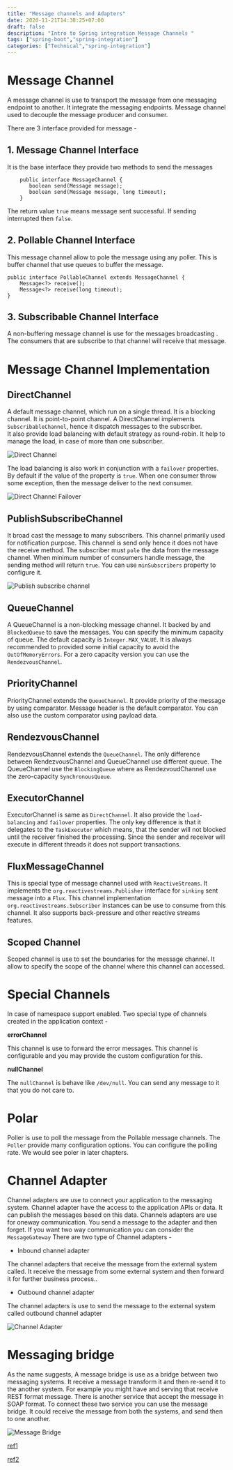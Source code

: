 ```yaml
---
title: "Message channels and Adapters"
date: 2020-11-21T14:38:25+07:00
draft: false 
description: "Intro to Spring integration Message Channels "
tags: ["spring-boot","spring-integration"]
categories: ["Technical","spring-integration"] 
---
```


# Message Channel 

A message channel is use to transport the message from one messaging endpoint to another. It integrate the messaging endpoints. Message channel used to decouple the message producer and consumer.

There are 3 interface provided for message - 

## 1. Message Channel Interface

It is the base interface they provide two methods to send the messages

		public interface MessageChannel {
           boolean send(Message message);
           boolean send(Message message, long timeout);
		}

The return value `true` means message sent successful. If sending interrupted then `false`.

## 2. Pollable Channel Interface

This message channel allow to pole the message using any poller. This is buffer channel that use queues to buffer the message. 

    public interface PollableChannel extends MessageChannel { 
        Message<?> receive();
        Message<?> receive(long timeout);
    }	

## 3. Subscribable Channel Interface

A non-buffering message channel is use for the messages broadcasting . The consumers that are subscribe to that channel will receive that message.

# Message Channel Implementation

## DirectChannel

A default message channel, which run on a single thread. It is a blocking channel. It is point-to-point channel. A DirectChannel implements `SubscribableChannel`, hence it dispatch messages to the subscriber.  
It also provide load balancing with default strategy as round-robin. It help to manage the load, in case of more than one subscriber. 

![Direct Channel](https://i.ibb.co/ctNhHPH/SI-BOOK-Direct-Channel.png)

The load balancing is also work in conjunction with a `failover` properties. By default if the value of the property is `true`. When one consumer throw some exception, then the message deliver to the next consumer.

![Direct Channel Failover](https://i.ibb.co/8KHZ2YC/SI-BOOK-Direct-Channel-Failover.png)	

## PublishSubscribeChannel

It broad cast the message to many subscribers. This channel primarily used for notification purpose. 
This channel is send only hence it does not have the receive method. 
The subscriber must `pole` the data from the message channel. 
When minimum number of consumers handle message, the sending method will return `true`.  You can use `minSubscribers` property to configure it.

![Publish subscribe channel](https://i.ibb.co/PF0ZGhm/SI-BOOK-Pub-sub-Channel.png)

## QueueChannel
A QueueChannel is a  non-blocking message channel. It backed by and `BlockedQueue` to save the messages. You can specify the minimum capacity of queue. The default capacity is `Integer.MAX_VALUE`. It is always recommended to provided some initial capacity to avoid the `OutOfMemoryErrors`. For a zero capacity version you can use the `RendezvousChannel`. 

## PriorityChannel

PriorityChannel extends the `QueueChannel`. It provide priority of the message by using comparator. Message header is the default comparator. You can also use the custom comparator using payload data.

## RendezvousChannel

RendezvousChannel extends the `QueueChannel`. The only difference between RendezvousChannel and QueueChannel use different queue. The QueueChannel use the `BlockingQueue` where as RendezvoudChannel use the  zero-capacity `SynchronousQueue`.

## ExecutorChannel

ExecutorChannel is same as `DirectChannel`. It also provide the `load-balancing` and `failover` properties. The only key difference is that it delegates to the `TaskExecutor` which means, that the sender will not blocked until the receiver finished the processing. Since the sender and receiver will execute in different threads it does not support transactions.

## FluxMessageChannel

This is special type of message channel used with `ReactiveStreams`. It implements the `org.reactivestreams.Publisher` interface for `sinking` sent message into a `Flux`. This channel implementation `org.reactivestreams.Subscriber` instances can be use to consume from this channel. It also supports back-pressure and other reactive streams features.

## Scoped Channel

Scoped channel is use to set the boundaries for the message channel. It allow to specify the scope of the channel where this channel can accessed.  

# Special Channels

In case of namespace support enabled. Two special type of channels created in the application context -

**errorChannel**

This channel is use to forward the error messages. This channel is configurable and you may provide the custom configuration for this.

**nullChannel**

The `nullChannel` is behave like `/dev/null`. You can send any message to it that you do not care to.

# Polar

Poller is use to poll the message from the Pollable message channels. The `Poller` provide many configuration options. You can configure the polling rate. We would see poler in later chapters. 

# Channel Adapter

Channel adapters are use to connect your application to the messaging system. Channel adapter have the access to the application APIs or data. It can publish the messages based on this data. Channels adapters are use for oneway communication. You send a message to the adapter and then forget. If you want two way communication you can consider the `MessageGateway`
There are two type of Channel adapters - 

* Inbound channel adapter

The channel adapters that receive the message from the external system called. It receive the message from some external system and then forward it for further business process..

* Outbound channel adapter

The channel adapters is use to send the message to the external system called  outbound channel adapter

![Channel Adapter](https://i.ibb.co/1MGBqcv/SI-BOOK-Channel-Adapter.png)

# Messaging bridge

As the name suggests, A message bridge is use as a bridge between two messaging systems. It receive a message transform it and then re-send it to the another system. For example you might have and serving that receive REST format message. There is another service that accept the message in SOAP format. To connect these two service you can use the message bridge. It could receive the message from both the systems, and send then to one another.

![Message Bridge](https://i.ibb.co/DkLRHHk/SI-BOOK-message-bridge.png)

[ref1](https://www.enterpriseintegrationpatterns.com/patterns/messaging/MessagingBridge.html)

[ref2](https://docs.wso2.com/display/EIP/Messaging+Bridge)
